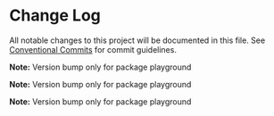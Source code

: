 # Change Log

All notable changes to this project will be documented in this file.
See [Conventional Commits](https://conventionalcommits.org) for commit guidelines.

**Note:** Version bump only for package playground

**Note:** Version bump only for package playground

**Note:** Version bump only for package playground
